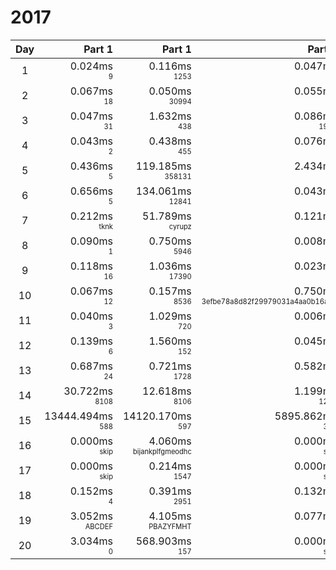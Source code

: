 # 2017

Day | Part 1 | Part 1 | Part 2 | Part 2
:---:|---:|---:|---:|---:
1 | 0.024ms <br/><sub><sup>9</sup></sub> | 0.116ms <br/><sub><sup>1253</sup></sub> | 0.047ms <br/><sub><sup>4</sup></sub> | 0.080ms <br/><sub><sup>1278</sup></sub> 
2 | 0.067ms <br/><sub><sup>18</sup></sub> | 0.050ms <br/><sub><sup>30994</sup></sub> | 0.055ms <br/><sub><sup>9</sup></sub> | 0.052ms <br/><sub><sup>233</sup></sub> 
3 | 0.047ms <br/><sub><sup>31</sup></sub> | 1.632ms <br/><sub><sup>438</sup></sub> | 0.086ms <br/><sub><sup>1968</sup></sub> | 1.130ms <br/><sub><sup>266330</sup></sub> 
4 | 0.043ms <br/><sub><sup>2</sup></sub> | 0.438ms <br/><sub><sup>455</sup></sub> | 0.076ms <br/><sub><sup>3</sup></sub> | 2.142ms <br/><sub><sup>186</sup></sub> 
5 | 0.436ms <br/><sub><sup>5</sup></sub> | 119.185ms <br/><sub><sup>358131</sup></sub> | 2.434ms <br/><sub><sup>10</sup></sub> | 8206.510ms <br/><sub><sup>25558839</sup></sub> 
6 | 0.656ms <br/><sub><sup>5</sup></sub> | 134.061ms <br/><sub><sup>12841</sup></sub> | 0.043ms <br/><sub><sup>4</sup></sub> | 0.024ms <br/><sub><sup>8038</sup></sub> 
7 | 0.212ms <br/><sub><sup>tknk</sup></sub> | 51.789ms <br/><sub><sup>cyrupz</sup></sub> | 0.121ms <br/><sub><sup>60</sup></sub> | 0.264ms <br/><sub><sup>193</sup></sub> 
8 | 0.090ms <br/><sub><sup>1</sup></sub> | 0.750ms <br/><sub><sup>5946</sup></sub> | 0.008ms <br/><sub><sup>1</sup></sub> | 0.001ms <br/><sub><sup>6026</sup></sub> 
9 | 0.118ms <br/><sub><sup>16</sup></sub> | 1.036ms <br/><sub><sup>17390</sup></sub> | 0.023ms <br/><sub><sup>10</sup></sub> | 0.176ms <br/><sub><sup>7825</sup></sub> 
10 | 0.067ms <br/><sub><sup>12</sup></sub> | 0.157ms <br/><sub><sup>8536</sup></sub> | 0.750ms <br/><sub><sup>3efbe78a8d82f29979031a4aa0b16a9d</sup></sub> | 2.740ms <br/><sub><sup>aff593797989d665349efe11bb4fd99b</sup></sub> 
11 | 0.040ms <br/><sub><sup>3</sup></sub> | 1.029ms <br/><sub><sup>720</sup></sub> | 0.006ms <br/><sub><sup>3</sup></sub> | 0.001ms <br/><sub><sup>1485</sup></sub> 
12 | 0.139ms <br/><sub><sup>6</sup></sub> | 1.560ms <br/><sub><sup>152</sup></sub> | 0.045ms <br/><sub><sup>2</sup></sub> | 19.228ms <br/><sub><sup>186</sup></sub> 
13 | 0.687ms <br/><sub><sup>24</sup></sub> | 0.721ms <br/><sub><sup>1728</sup></sub> | 0.582ms <br/><sub><sup>10</sup></sub> | 57880.289ms <br/><sub><sup>3946838</sup></sub> 
14 | 30.722ms <br/><sub><sup>8108</sup></sub> | 12.618ms <br/><sub><sup>8106</sup></sub> | 1.199ms <br/><sub><sup>1242</sup></sub> | 0.533ms <br/><sub><sup>1164</sup></sub> 
15 | 13444.494ms <br/><sub><sup>588</sup></sub> | 14120.170ms <br/><sub><sup>597</sup></sub> | 5895.862ms <br/><sub><sup>309</sup></sub> | 6118.906ms <br/><sub><sup>303</sup></sub> 
16 | 0.000ms <br/><sub><sup>skip</sup></sub> | 4.060ms <br/><sub><sup>bijankplfgmeodhc</sup></sub> | 0.000ms <br/><sub><sup>skip</sup></sub> | 56.522ms <br/><sub><sup>bpjahknliomefdgc</sup></sub> 
17 | 0.000ms <br/><sub><sup>skip</sup></sub> | 0.214ms <br/><sub><sup>1547</sup></sub> | 0.000ms <br/><sub><sup>skip</sup></sub> | 157.438ms <br/><sub><sup>31154878</sup></sub> 
18 | 0.152ms <br/><sub><sup>4</sup></sub> | 0.391ms <br/><sub><sup>2951</sup></sub> | 0.132ms <br/><sub><sup>3</sup></sub> | 23.307ms <br/><sub><sup>7366</sup></sub> 
19 | 3.052ms <br/><sub><sup>ABCDEF</sup></sub> | 4.105ms <br/><sub><sup>PBAZYFMHT</sup></sub> | 0.077ms <br/><sub><sup>38</sup></sub> | 0.001ms <br/><sub><sup>16072</sup></sub> 
20 | 3.034ms <br/><sub><sup>0</sup></sub> | 568.903ms <br/><sub><sup>157</sup></sub> | 0.000ms <br/><sub><sup>skip</sup></sub> | 87.897ms <br/><sub><sup>499</sup></sub> 
